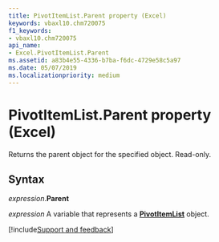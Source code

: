 ```yaml
---
title: PivotItemList.Parent property (Excel)
keywords: vbaxl10.chm720075
f1_keywords:
- vbaxl10.chm720075
api_name:
- Excel.PivotItemList.Parent
ms.assetid: a83b4e55-4336-b7ba-f6dc-4729e58c5a97
ms.date: 05/07/2019
ms.localizationpriority: medium
---
```



# PivotItemList.Parent property (Excel)

Returns the parent object for the specified object. Read-only.


## Syntax

_expression_.**Parent**

_expression_ A variable that represents a **[PivotItemList](Excel.PivotItemList.md)** object.




[!include[Support and feedback](~/includes/feedback-boilerplate.md)]